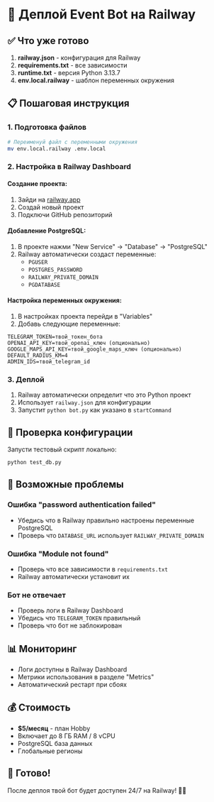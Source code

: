 # 🚂 Деплой Event Bot на Railway

## ✅ Что уже готово

1. **railway.json** - конфигурация для Railway
2. **requirements.txt** - все зависимости
3. **runtime.txt** - версия Python 3.13.7
4. **env.local.railway** - шаблон переменных окружения

## 📋 Пошаговая инструкция

### 1. Подготовка файлов
```bash
# Переименуй файл с переменными окружения
mv env.local.railway .env.local
```

### 2. Настройка в Railway Dashboard

#### Создание проекта:
1. Зайди на [railway.app](https://railway.app)
2. Создай новый проект
3. Подключи GitHub репозиторий

#### Добавление PostgreSQL:
1. В проекте нажми "New Service" → "Database" → "PostgreSQL"
2. Railway автоматически создаст переменные:
   - `PGUSER`
   - `POSTGRES_PASSWORD` 
   - `RAILWAY_PRIVATE_DOMAIN`
   - `PGDATABASE`

#### Настройка переменных окружения:
1. В настройках проекта перейди в "Variables"
2. Добавь следующие переменные:

```
TELEGRAM_TOKEN=твой_токен_бота
OPENAI_API_KEY=твой_openai_ключ (опционально)
GOOGLE_MAPS_API_KEY=твой_google_maps_ключ (опционально)
DEFAULT_RADIUS_KM=4
ADMIN_IDS=твой_telegram_id
```

### 3. Деплой

1. Railway автоматически определит что это Python проект
2. Использует `railway.json` для конфигурации
3. Запустит `python bot.py` как указано в `startCommand`

## 🔧 Проверка конфигурации

Запусти тестовый скрипт локально:
```bash
python test_db.py
```

## 🚨 Возможные проблемы

### Ошибка "password authentication failed"
- Убедись что в Railway правильно настроены переменные PostgreSQL
- Проверь что `DATABASE_URL` использует `RAILWAY_PRIVATE_DOMAIN`

### Ошибка "Module not found"
- Проверь что все зависимости в `requirements.txt`
- Railway автоматически установит их

### Бот не отвечает
- Проверь логи в Railway Dashboard
- Убедись что `TELEGRAM_TOKEN` правильный
- Проверь что бот не заблокирован

## 📊 Мониторинг

- Логи доступны в Railway Dashboard
- Метрики использования в разделе "Metrics"
- Автоматический рестарт при сбоях

## 💰 Стоимость

- **$5/месяц** - план Hobby
- Включает до 8 ГБ RAM / 8 vCPU
- PostgreSQL база данных
- Глобальные регионы

## 🎉 Готово!

После деплоя твой бот будет доступен 24/7 на Railway! 🚂✨

